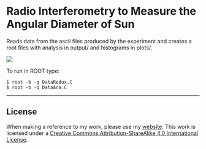 # Radio Interferometry to Measure the Angular Diameter of Sun

Reads data from the ascii files produced by the experiment and
creates a root files with analysis in output/ and histograms in plots/.

![](sun.png)

To run in ROOT type:

```
$ root -b -q DataRedux.C
$ root -b -q DataAna.C
```


----


## License

When making a reference to my work, please use my [website](http://www.astro.sunysb.edu/steinkirch/).
This work is licensed under a [Creative Commons Attribution-ShareAlike 4.0 International License](http://creativecommons.org/licenses/by-sa/4.0/).
